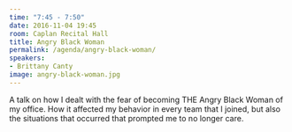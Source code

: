```yaml
---
time: "7:45 - 7:50"
date: 2016-11-04 19:45
room: Caplan Recital Hall
title: Angry Black Woman
permalink: /agenda/angry-black-woman/
speakers:
- Brittany Canty
image: angry-black-woman.jpg
---
```


A talk on how I dealt with the fear of becoming THE Angry Black Woman of my office. How it affected my behavior in every team that I joined, but also the situations that occurred that prompted me to no longer care.
